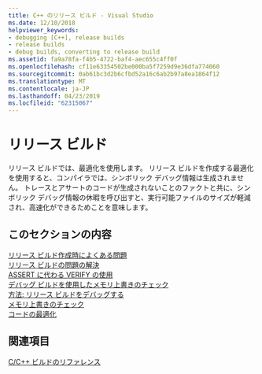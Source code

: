 ```yaml
---
title: C++ のリリース ビルド - Visual Studio
ms.date: 12/10/2018
helpviewer_keywords:
- debugging [C++], release builds
- release builds
- debug builds, converting to release build
ms.assetid: fa9a78fa-f4b5-4722-baf4-aec655c4ff0f
ms.openlocfilehash: cf11e63354502be000ba5f7259d9e36dfa774060
ms.sourcegitcommit: 0ab61bc3d2b6cfbd52a16c6ab2b97a8ea1864f12
ms.translationtype: MT
ms.contentlocale: ja-JP
ms.lasthandoff: 04/23/2019
ms.locfileid: "62315067"
---
```

# <a name="release-builds"></a>リリース ビルド

リリース ビルドでは、最適化を使用します。 リリース ビルドを作成する最適化を使用すると、コンパイラでは、シンボリック デバッグ情報は生成されません。 トレースとアサートのコードが生成されないことのファクトと共に、シンボリック デバッグ情報の休暇を呼び出すと、実行可能ファイルのサイズが軽減され、高速化ができるためことを意味します。

## <a name="in-this-section"></a>このセクションの内容

[リリース ビルド作成時によくある問題](common-problems-when-creating-a-release-build.md)<br/>
[リリース ビルドの問題の解決](fixing-release-build-problems.md)<br/>
[ASSERT に代わる VERIFY の使用](using-verify-instead-of-assert.md)<br/>
[デバッグ ビルドを使用したメモリ上書きのチェック](using-the-debug-build-to-check-for-memory-overwrite.md)<br/>
[方法: リリース ビルドをデバッグする](how-to-debug-a-release-build.md)<br/>
[メモリ上書きのチェック](checking-for-memory-overwrites.md)<br/>
[コードの最適化](optimizing-your-code.md)<br/>

## <a name="see-also"></a>関連項目

[C/C++ ビルドのリファレンス](reference/c-cpp-building-reference.md)
